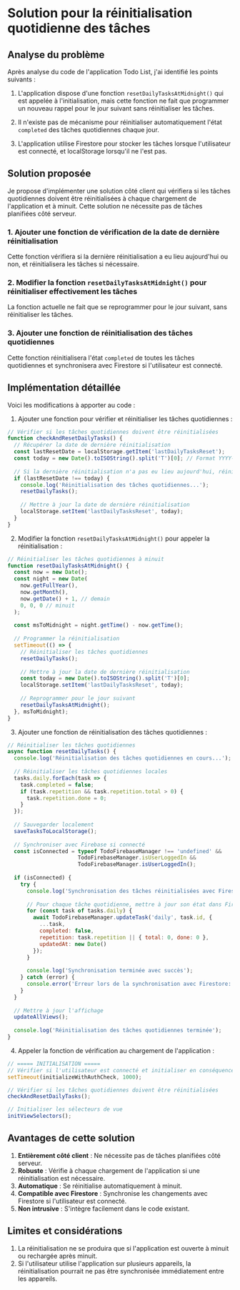 # Solution pour la réinitialisation quotidienne des tâches

## Analyse du problème

Après analyse du code de l'application Todo List, j'ai identifié les points suivants :

1. L'application dispose d'une fonction `resetDailyTasksAtMidnight()` qui est appelée à l'initialisation, mais cette fonction ne fait que programmer un nouveau rappel pour le jour suivant sans réinitialiser les tâches.

2. Il n'existe pas de mécanisme pour réinitialiser automatiquement l'état `completed` des tâches quotidiennes chaque jour.

3. L'application utilise Firestore pour stocker les tâches lorsque l'utilisateur est connecté, et localStorage lorsqu'il ne l'est pas.

## Solution proposée

Je propose d'implémenter une solution côté client qui vérifiera si les tâches quotidiennes doivent être réinitialisées à chaque chargement de l'application et à minuit. Cette solution ne nécessite pas de tâches planifiées côté serveur.

### 1. Ajouter une fonction de vérification de la date de dernière réinitialisation

Cette fonction vérifiera si la dernière réinitialisation a eu lieu aujourd'hui ou non, et réinitialisera les tâches si nécessaire.

### 2. Modifier la fonction `resetDailyTasksAtMidnight()` pour réinitialiser effectivement les tâches

La fonction actuelle ne fait que se reprogrammer pour le jour suivant, sans réinitialiser les tâches.

### 3. Ajouter une fonction de réinitialisation des tâches quotidiennes

Cette fonction réinitialisera l'état `completed` de toutes les tâches quotidiennes et synchronisera avec Firestore si l'utilisateur est connecté.

## Implémentation détaillée

Voici les modifications à apporter au code :

1. Ajouter une fonction pour vérifier et réinitialiser les tâches quotidiennes :

```javascript
// Vérifier si les tâches quotidiennes doivent être réinitialisées
function checkAndResetDailyTasks() {
  // Récupérer la date de dernière réinitialisation
  const lastResetDate = localStorage.getItem('lastDailyTasksReset');
  const today = new Date().toISOString().split('T')[0]; // Format YYYY-MM-DD
  
  // Si la dernière réinitialisation n'a pas eu lieu aujourd'hui, réinitialiser les tâches
  if (lastResetDate !== today) {
    console.log('Réinitialisation des tâches quotidiennes...');
    resetDailyTasks();
    
    // Mettre à jour la date de dernière réinitialisation
    localStorage.setItem('lastDailyTasksReset', today);
  }
}
```

2. Modifier la fonction `resetDailyTasksAtMidnight()` pour appeler la réinitialisation :

```javascript
// Réinitialiser les tâches quotidiennes à minuit
function resetDailyTasksAtMidnight() {
  const now = new Date();
  const night = new Date(
    now.getFullYear(),
    now.getMonth(),
    now.getDate() + 1, // demain
    0, 0, 0 // minuit
  );
  
  const msToMidnight = night.getTime() - now.getTime();
  
  // Programmer la réinitialisation
  setTimeout(() => {
    // Réinitialiser les tâches quotidiennes
    resetDailyTasks();
    
    // Mettre à jour la date de dernière réinitialisation
    const today = new Date().toISOString().split('T')[0];
    localStorage.setItem('lastDailyTasksReset', today);
    
    // Reprogrammer pour le jour suivant
    resetDailyTasksAtMidnight();
  }, msToMidnight);
}
```

3. Ajouter une fonction de réinitialisation des tâches quotidiennes :

```javascript
// Réinitialiser les tâches quotidiennes
async function resetDailyTasks() {
  console.log('Réinitialisation des tâches quotidiennes en cours...');
  
  // Réinitialiser les tâches quotidiennes locales
  tasks.daily.forEach(task => {
    task.completed = false;
    if (task.repetition && task.repetition.total > 0) {
      task.repetition.done = 0;
    }
  });
  
  // Sauvegarder localement
  saveTasksToLocalStorage();
  
  // Synchroniser avec Firebase si connecté
  const isConnected = typeof TodoFirebaseManager !== 'undefined' && 
                      TodoFirebaseManager.isUserLoggedIn && 
                      TodoFirebaseManager.isUserLoggedIn();
  
  if (isConnected) {
    try {
      console.log('Synchronisation des tâches réinitialisées avec Firestore...');
      
      // Pour chaque tâche quotidienne, mettre à jour son état dans Firestore
      for (const task of tasks.daily) {
        await TodoFirebaseManager.updateTask('daily', task.id, {
          ...task,
          completed: false,
          repetition: task.repetition || { total: 0, done: 0 },
          updatedAt: new Date()
        });
      }
      
      console.log('Synchronisation terminée avec succès');
    } catch (error) {
      console.error('Erreur lors de la synchronisation avec Firestore:', error);
    }
  }
  
  // Mettre à jour l'affichage
  updateAllViews();
  
  console.log('Réinitialisation des tâches quotidiennes terminée');
}
```

4. Appeler la fonction de vérification au chargement de l'application :

```javascript
// ===== INITIALISATION =====
// Vérifier si l'utilisateur est connecté et initialiser en conséquence
setTimeout(initializeWithAuthCheck, 1000);

// Vérifier si les tâches quotidiennes doivent être réinitialisées
checkAndResetDailyTasks();

// Initialiser les sélecteurs de vue
initViewSelectors();
```

## Avantages de cette solution

1. **Entièrement côté client** : Ne nécessite pas de tâches planifiées côté serveur.
2. **Robuste** : Vérifie à chaque chargement de l'application si une réinitialisation est nécessaire.
3. **Automatique** : Se réinitialise automatiquement à minuit.
4. **Compatible avec Firestore** : Synchronise les changements avec Firestore si l'utilisateur est connecté.
5. **Non intrusive** : S'intègre facilement dans le code existant.

## Limites et considérations

1. La réinitialisation ne se produira que si l'application est ouverte à minuit ou rechargée après minuit.
2. Si l'utilisateur utilise l'application sur plusieurs appareils, la réinitialisation pourrait ne pas être synchronisée immédiatement entre les appareils.
